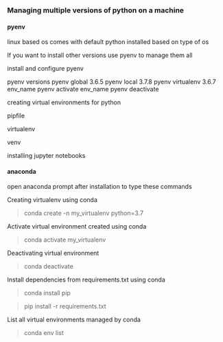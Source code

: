 ### Managing multiple versions of python on a machine

#### pyenv

linux based os comes with default python installed based on type of os

If you want to install other versions use pyenv to manage them all

install and configure pyenv

pyenv versions
pyenv global 3.6.5
pyenv local 3.7.8
pyenv virtualenv 3.6.7 env_name
pyenv activate env_name
pyenv deactivate


creating virtual environments for python

pipfile

virtualenv

venv


installing jupyter notebooks


#### anaconda
open anaconda prompt after installation to type these commands

Creating virtualenv using conda
> conda create -n my_virtualenv python=3.7

Activate virtual environment created using conda
> conda activate my_virtualenv

Deactivating virtual environment
> conda deactivate

Install dependencies from requirements.txt using conda
> conda install pip

> pip install -r requirements.txt

List all virtual environments managed by conda
> conda env list



